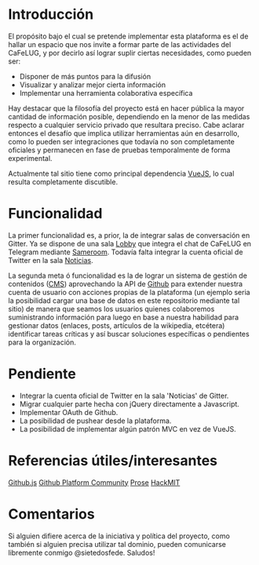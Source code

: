 # Introducción
El propósito bajo el cual se pretende implementar esta plataforma es el de hallar un espacio que nos invite a formar parte de las actividades del CaFeLUG, y por decirlo así lograr suplir ciertas necesidades, como pueden ser:

* Disponer de más puntos para la difusión
* Visualizar y analizar mejor cierta información
* Implementar una herramienta colaborativa específica

Hay destacar que la filosofía del proyecto está en hacer pública la mayor cantidad de información posible, dependiendo en la menor de las medidas respecto a cualquier servicio privado que resultara preciso. Cabe aclarar entonces el desafío que implica utilizar herramientas aún en desarrollo, como lo pueden ser integraciones que todavía no son completamente oficiales y permanecen en fase de pruebas temporalmente de forma experimental.

Actualmente tal sitio tiene como principal dependencia [VueJS](https://vuejs.org/), lo cual resulta completamente discutible.

# Funcionalidad
La primer funcionalidad es, a prior, la de integrar salas de conversación en Gitter. Ya se dispone de una sala [Lobby](https://gitter.im/cafelug/Lobby/) que integra el chat de CaFeLUG en Telegram mediante [Sameroom](https://sameroom.io). Todavía falta integrar la cuenta oficial de Twitter en la sala [Noticias](https://gitter.im/cafelug/Noticias).

La segunda meta ó funcionalidad es la de lograr un sistema de gestión de contenidos ([CMS](https://es.wikipedia.org/wiki/Sistema_de_gesti%C3%B3n_de_contenidos)) aprovechando la API de [Github](https://developer.github.com/v3/) para extender nuestra cuenta de usuario con acciones propias de la plataforma (un ejemplo seria la posibilidad cargar una base de datos en este repositorio mediante tal sitio) de manera que seamos los usuarios quienes colaboremos suministrando información para luego en base a nuestra habilidad para gestionar datos (enlaces, posts, artículos de la wikipedia, etcétera) identificar tareas críticas y así buscar soluciones específicas o pendientes para la organización.

# Pendiente
- Integrar la cuenta oficial de Twitter en la sala 'Noticias' de Gitter.
- Migrar cualquier parte hecha con jQuery directamente a Javascript.
- Implementar OAuth de Github.
- La posibilidad de pushear desde la plataforma.
- La posibilidad de implementar algún patrón MVC en vez de VueJS.

# Referencias útiles/interesantes
[Github.js](https://github.com/github-tools/github)
[Github Platform Community](https://platform.github.community/)
[Prose](https://github.com/prose)
[HackMIT](https://github.com/HackMIT)

# Comentarios
Si alguien difiere acerca de la iniciativa y política del proyecto, como también si alguien precisa utilizar tal dominio, pueden comunicarse libremente conmigo @sietedosfede. Saludos!
